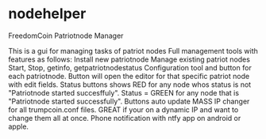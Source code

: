 # nodehelper
FreedomCoin Patriotnode Manager

This is a gui for managing tasks of patriot nodes
Full management tools with features as follows:
Install new patriotnode
Manage existing patriot nodes
Start, Stop, getinfo, getpatriotnodestatus
Configuration tool and button for each patriotnode. Button will open the editor for that specific patriot node with edit fields. 
Status buttons shows RED for any node whos status is not "Patriotnode started succesffuly".
Status = GREEN for any node that is "Patriotnode started successfully".
Buttons auto update
MASS IP changer for all trumpcoin.conf files. GREAT if your on a dynamic IP and want to change them all at once. 
Phone notification with ntfy app on android or apple. 

